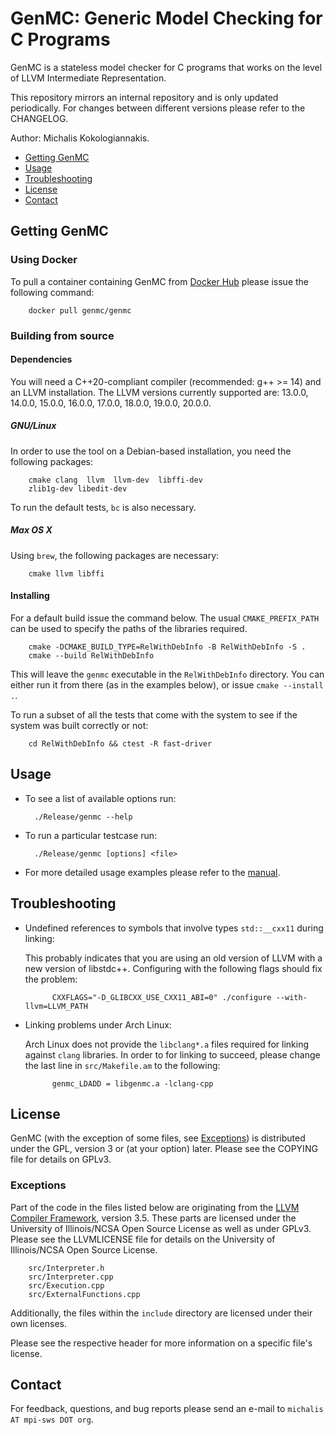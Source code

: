 GenMC: Generic Model Checking for C Programs
=====

GenMC is a stateless model checker for C programs that works on the
level of LLVM Intermediate Representation.

This repository mirrors an internal repository and is only updated periodically.
For changes between different versions please refer to the CHANGELOG.

Author: Michalis Kokologiannakis.

* [Getting GenMC](#getting-genmc)
* [Usage](#usage)
* [Troubleshooting](#troubleshooting)
* [License](#license)
* [Contact](#contact)

<a name="getting-genmc">Getting GenMC</a>
-----------------------------------------

### Using Docker

To pull a container containing GenMC from [Docker Hub](https://hub.docker.com)
please issue the following command:

		docker pull genmc/genmc

### Building from source

#### Dependencies

You will need a C++20-compliant compiler (recommended: g++ >= 14) and an LLVM installation.
The LLVM versions currently supported are:
13.0.0, 14.0.0, 15.0.0, 16.0.0, 17.0.0, 18.0.0, 19.0.0, 20.0.0.

##### GNU/Linux

In order to use the tool on a Debian-based installation, you need the
following packages:

		cmake clang  llvm  llvm-dev  libffi-dev
		zlib1g-dev libedit-dev

To run the default tests, `bc` is also necessary.

##### Max OS X

Using `brew`, the following packages are necessary:

		cmake llvm libffi

#### Installing

For a default build issue the command below. The usual `CMAKE_PREFIX_PATH` can be used
to specify the paths of the libraries required.

		cmake -DCMAKE_BUILD_TYPE=RelWithDebInfo -B RelWithDebInfo -S .
		cmake --build RelWithDebInfo

This will leave the `genmc` executable in the `RelWithDebInfo` directory.
You can either run it from there (as in the examples below), or issue
`cmake --install .`.

To run a subset of all the tests that come with the system to see if the system was built correctly or not:

		cd RelWithDebInfo && ctest -R fast-driver

<a name="usage">Usage</a>
-------------------------

* To see a list of available options run:

		./Release/genmc --help

* To run a particular testcase run:

		./Release/genmc [options] <file>

* For more detailed usage examples please refer to the [manual](doc/manual.md).

<a name="troubleshooting">Troubleshooting</a>
---------------------------------------------

* Undefined references to symbols that involve types `std::__cxx11` during linking:

	This probably indicates that you are using an old version of LLVM with a new
	version of libstdc++. Configuring with the following flags should fix the problem:

			CXXFLAGS="-D_GLIBCXX_USE_CXX11_ABI=0" ./configure --with-llvm=LLVM_PATH

* Linking problems under Arch Linux:

    Arch Linux does not provide the `libclang*.a` files required for linking
	against `clang` libraries. In order to for linking to succeed, please
	change the last line in `src/Makefile.am` to the following:

			genmc_LDADD = libgenmc.a -lclang-cpp


<a name="license">License</a>
-----------------------------

GenMC (with the exception of some files, see [Exceptions](#exceptions))
is distributed under the GPL, version 3 or (at your option) later.
Please see the COPYING file for details on GPLv3.

### <a name="exceptions">Exceptions</a>

Part of the code in the files listed below are originating from
the [LLVM Compiler Framework](https://llvm.org), version 3.5.
These parts are licensed under the University of Illinois/NCSA
Open Source License as well as under GPLv3. Please see the LLVMLICENSE
file for details on the University of Illinois/NCSA Open Source License.

		src/Interpreter.h
		src/Interpreter.cpp
		src/Execution.cpp
		src/ExternalFunctions.cpp

Additionally, the files within the `include` directory are licensed
under their own licenses.

Please see the respective header for more information on a specific
file's license.


<a name="contact">Contact</a>
------------------------

For feedback, questions, and bug reports please send an e-mail to
`michalis AT mpi-sws DOT org`.
